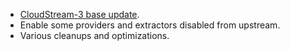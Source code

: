 + [CloudStream-3 base update](https://github.com/LagradOst/CloudStream-3/tree/9eec4df8ba2c44b969f98a495f12e2317952fda3).
+ Enable some providers and extractors disabled from upstream.
+ Various cleanups and optimizations.